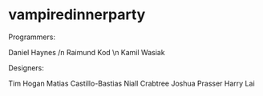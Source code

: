 # vampiredinnerparty

Programmers:

Daniel Haynes /n
Raimund Kod \n
Kamil Wasiak

Designers:

Tim Hogan
Matias Castillo-Bastias
Niall Crabtree
Joshua Prasser
Harry Lai
